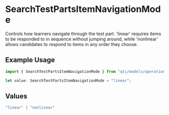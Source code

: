 # SearchTestPartsItemNavigationMode

Controls how learners navigate through the test part. 'linear' requires items to be responded to in sequence without jumping around, while 'nonlinear' allows candidates to respond to items in any order they choose.

## Example Usage

```typescript
import { SearchTestPartsItemNavigationMode } from "qti/models/operations";

let value: SearchTestPartsItemNavigationMode = "linear";
```

## Values

```typescript
"linear" | "nonlinear"
```